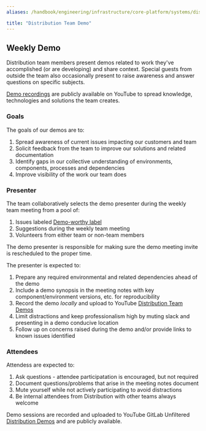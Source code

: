 ```yaml
---
aliases: /handbook/engineering/infrastructure/core-platform/systems/distribution/demo.html

title: "Distribution Team Demo"
---
```








## Weekly Demo ##

Distribution team members present demos related to work they've accomplished (or are developing) and share context. Special guests from outside the team also occasionally present to raise awareness and answer questions on specific subjects.

[Demo recordings](https://www.youtube.com/playlist?list=PL05JrBw4t0KrPasGZcEUoHHIYdUtzpfA4) are publicly available on YouTube to spread knowledge, technologies and solutions the team creates.

### Goals ###

The goals of our demos are to:
1. Spread awareness of current issues impacting our customers and team
1. Solicit feedback from the team to improve our solutions and related documentation
1. Identify gaps in our collective understanding of environments, components, processes and dependencies
1. Improve visibility of the work our team does

### Presenter ###

The team collaboratively selects the demo presenter during the weekly team
meeting from a pool of:

1. Issues labeled [Demo-worthy label](https://gitlab.com/groups/gitlab-org/-/issues?scope=all&utf8=%E2%9C%93&state=opened&label_name[]=demo-worthy)
1. Suggestions during the weekly team meeting
1. Volunteers from either team or non-team members

The demo presenter is responsible for making sure the demo meeting invite is
rescheduled to the proper time.

The presenter is expected to:

1. Prepare any required environmental and related dependencies ahead of the demo
1. Include a demo synopsis in the meeting notes with key component/environment versions, etc. for reproducibility
1. Record the demo *locally* and upload to YouTube [Distribution Team Demos](https://www.youtube.com/playlist?list=PL05JrBw4t0KrPasGZcEUoHHIYdUtzpfA4)
1. Limit distractions and keep professionalism high by muting slack and presenting in a demo conducive location
1. Follow up on concerns raised during the demo and/or provide links to known issues identified

### Attendees ###

Attendess are expected to:
1. Ask questions - attendee participatation is encouraged, but not required
1. Document questions/problems that arise in the meeting notes document
1. Mute yourself while not actively participating to avoid distractions
1. Be internal attendees from Distribution with other teams always welcome

Demo sessions are recorded and uploaded to YouTube GitLab Unfiltered [Distribution Demos](https://www.youtube.com/playlist?list=PL05JrBw4t0KrPasGZcEUoHHIYdUtzpfA4) and are publicly available.
